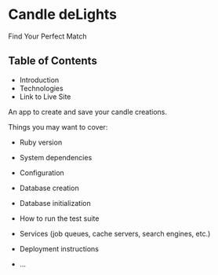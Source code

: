 # Candle deLights
Find Your Perfect Match

## Table of Contents
* Introduction
* Technologies
* Link to Live Site


An app to create and save your candle creations.

Things you may want to cover:

* Ruby version

* System dependencies

* Configuration

* Database creation

* Database initialization

* How to run the test suite

* Services (job queues, cache servers, search engines, etc.)

* Deployment instructions

* ...
